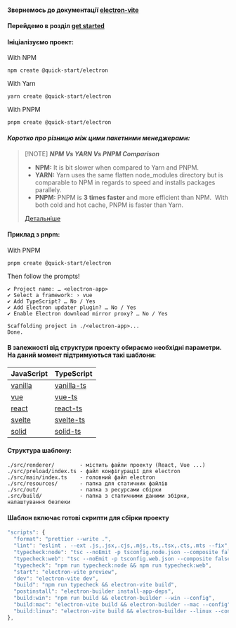 #### Звернемось до документації [electron-vite](https://evite.netlify.app/)

#### Перейдемо в розділ [get started](https://vitejs.dev/guide/)

#### Ініціалізуємо проект:

With NPM

```
npm create @quick-start/electron
```

With Yarn

```
yarn create @quick-start/electron
```

With PNPM

```
pnpm create @quick-start/electron
```

#### *Коротко про різницю між цими пакетними менеджерами:*

> [!NOTE] ***NPM Vs YARN Vs PNPM Comparison***
> - **NPM:** It is bit slower when compared to Yarn and PNPM.
> - **YARN:** Yarn uses the same flatten node_modules directory but is comparable to NPM in regards to speed and installs packages parallely.
> - **PNPM:** PNPM is **3 times faster** and more efficient than NPM.  With both cold and hot cache, PNPM is faster than Yarn.
>
> [Детальніше](https://www.atatus.com/blog/npm-vs-yarn-vs-pnpm/)

#### Приклад з pnpm:

With PNPM

```
pnpm create @quick-start/electron
```

Then follow the prompts!

```
✔ Project name: … <electron-app>
✔ Select a framework: › vue
✔ Add TypeScript? … No / Yes
✔ Add Electron updater plugin? … No / Yes
✔ Enable Electron download mirror proxy? … No / Yes

Scaffolding project in ./<electron-app>...
Done.
```

#### В залежності від структури проекту обираємо необхідні параметри. На даний момент підтримуються такі шаблони:
| JavaScript                                                                                                 | TypeScript                                                                                                       |
| ---------------------------------------------------------------------------------------------------------- | ---------------------------------------------------------------------------------------------------------------- |
| [vanilla](https://github.com/alex8088/quick-start/tree/master/packages/create-electron/playground/vanilla) | [vanilla-ts](https://github.com/alex8088/quick-start/tree/master/packages/create-electron/playground/vanilla-ts) |
| [vue](https://github.com/alex8088/quick-start/tree/master/packages/create-electron/playground/vue)         | [vue-ts](https://github.com/alex8088/quick-start/tree/master/packages/create-electron/playground/vue-ts)         |
| [react](https://github.com/alex8088/quick-start/tree/master/packages/create-electron/playground/react)     | [react-ts](https://github.com/alex8088/quick-start/tree/master/packages/create-electron/playground/react-ts)     |
| [svelte](https://github.com/alex8088/quick-start/tree/master/packages/create-electron/playground/svelte)   | [svelte-ts](https://github.com/alex8088/quick-start/tree/master/packages/create-electron/playground/svelte-ts)   |
| [solid](https://github.com/alex8088/quick-start/tree/master/packages/create-electron/playground/solid)     | [solid-ts](https://github.com/alex8088/quick-start/tree/master/packages/create-electron/playground/solid-ts)     | 

#### Структура шаблону:

```
./src/renderer/        - містить файли проекту (React, Vue ...)
./src/preload/index.ts - файл конфігурації для electron
./src/main/index.ts    - головний файл electron
./src/resources/       - папка для статичних файлів
./src/out/             - папка з ресурсами сбірки
.src/build/            - папка з статичними даними збірки, налаштування безпеки
```

#### Шаблон включає готові скрипти для сбірки проекту

```js
"scripts": {  
  "format": "prettier --write .",  
  "lint": "eslint . --ext .js,.jsx,.cjs,.mjs,.ts,.tsx,.cts,.mts --fix",  
  "typecheck:node": "tsc --noEmit -p tsconfig.node.json --composite false",  
  "typecheck:web": "tsc --noEmit -p tsconfig.web.json --composite false",  
  "typecheck": "npm run typecheck:node && npm run typecheck:web",  
  "start": "electron-vite preview",  
  "dev": "electron-vite dev",  
  "build": "npm run typecheck && electron-vite build",  
  "postinstall": "electron-builder install-app-deps",  
  "build:win": "npm run build && electron-builder --win --config",  
  "build:mac": "electron-vite build && electron-builder --mac --config",  
  "build:linux": "electron-vite build && electron-builder --linux --config"  
},
```